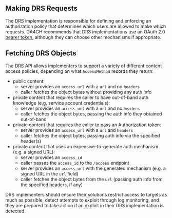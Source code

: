 ## Making DRS Requests

The DRS implementation is responsible for defining and enforcing an authorization policy that determines which users are allowed to make which requests. GA4GH recommends that DRS implementations use an OAuth 2.0 [bearer token](https://oauth.net/2/bearer-tokens/), although they can choose other mechanisms if appropriate.

## Fetching DRS Objects

The DRS API allows implementers to support a variety of different content access policies, depending on what `AccessMethod` records they return:

* public content:
    * server provides an `access_url` with a `url` and no `headers`
    * caller fetches the object bytes without providing any auth info
* private content that requires the caller to have out-of-band auth knowledge (e.g. service account credentials):
    * server provides an `access_url` with a `url` and no `headers`
    * caller fetches the object bytes, passing the auth info they obtained out-of-band
* private content that requires the caller to pass an Authorization token:
    * server provides an `access_url` with a `url` and `headers`
    * caller fetches the object bytes, passing auth info via the specified header(s)
* private content that uses an expensive-to-generate auth mechanism (e.g. a signed URL):
    * server provides an `access_id`
    * caller passes the `access_id` to the `/access` endpoint
    * server provides an `access_url` with the generated mechanism (e.g. a signed URL in the `url` field)
    * caller fetches the object bytes from the `url` (passing auth info from the specified headers, if any)

DRS implementers should ensure their solutions restrict access to targets as much as possible, detect attempts to exploit through log monitoring, and they are prepared to take action if an exploit in their DRS implementation is detected.
